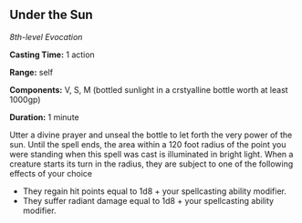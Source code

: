 ## Under the Sun

*8th-level Evocation*

**Casting Time:** 1 action

**Range:** self

**Components:** V, S, M (bottled sunlight in a crstyalline bottle worth at least 1000gp)

**Duration:** 1 minute

Utter a divine prayer and unseal the bottle to let forth the very power of the sun. Until the spell ends, the area within a 120 foot radius of the point you were standing when this spell was cast is illuminated in bright light. When a creature starts its turn in the radius, they are subject to one of the following effects of your choice

* They regain hit points equal to 1d8 + your spellcasting ability modifier.
* They suffer radiant damage equal to 1d8 + your spellcasting ability modifier.
